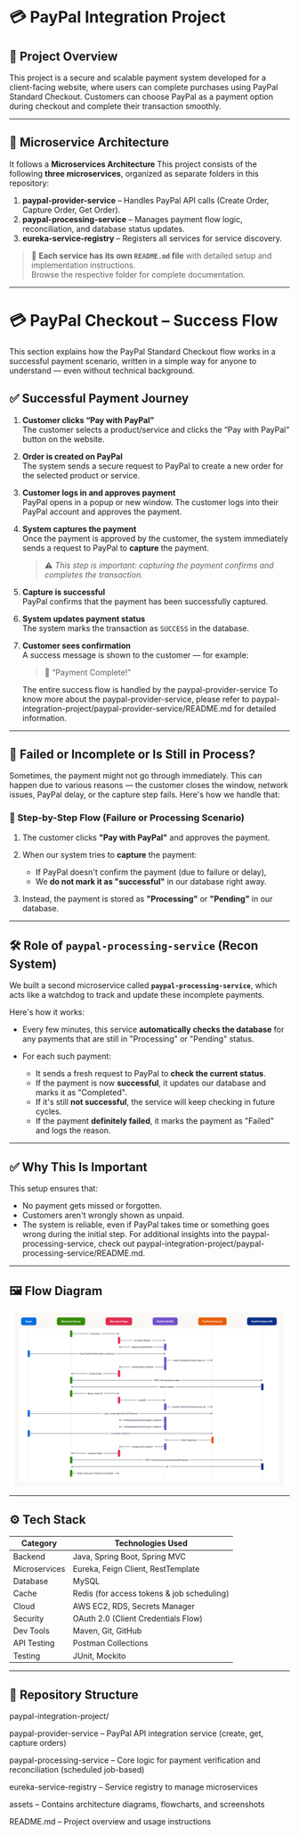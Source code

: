 # 💳 PayPal Integration Project

## 🧾 Project Overview

This project is a secure and scalable payment system developed for a client-facing website, where users can complete purchases using PayPal Standard Checkout. Customers can choose PayPal as a payment option during checkout and complete their transaction smoothly.

---

## 🧱 Microservice Architecture

It follows a **Microservices Architecture** 
This project consists of the following **three microservices**, organized as separate folders in this repository:

1. **paypal-provider-service** – Handles PayPal API calls (Create Order, Capture Order, Get Order).
2. **paypal-processing-service** – Manages payment flow logic, reconciliation, and database status updates.
3. **eureka-service-registry** – Registers all services for service discovery.

> 📄 **Each service has its own `README.md` file** with detailed setup and implementation instructions.  
> Browse the respective folder for complete documentation.

---

# 💳 PayPal Checkout – Success Flow

This section explains how the PayPal Standard Checkout flow works in a successful payment scenario, written in a simple way for anyone to understand — even without technical background.

## ✅ Successful Payment Journey

1. **Customer clicks “Pay with PayPal”**  
   The customer selects a product/service and clicks the “Pay with PayPal” button on the website.

2. **Order is created on PayPal**  
   The system sends a secure request to PayPal to create a new order for the selected product or service.

3. **Customer logs in and approves payment**  
   PayPal opens in a popup or new window. The customer logs into their PayPal account and approves the payment.

4. **System captures the payment**  
   Once the payment is approved by the customer, the system immediately sends a request to PayPal to **capture** the payment.  
   > ⚠️ *This step is important: capturing the payment confirms and completes the transaction.*

5. **Capture is successful**  
   PayPal confirms that the payment has been successfully captured.

6. **System updates payment status**  
   The system marks the transaction as `SUCCESS` in the database.

7. **Customer sees confirmation**  
   A success message is shown to the customer — for example:  
   > 💬 “Payment Complete!”

   The entire success flow is handled by the paypal-provider-service
   To know more about the paypal-provider-service, please refer to paypal-integration-project/paypal-provider-service/README.md for detailed information.

---

## 🛑 Failed or Incomplete or Is Still in Process?

Sometimes, the payment might not go through immediately. This can happen due to various reasons — the customer closes the window, network issues, PayPal delay, or the capture step fails. Here's how we handle that:

### 🔁 Step-by-Step Flow (Failure or Processing Scenario)

1. The customer clicks **"Pay with PayPal"** and approves the payment.

2. When our system tries to **capture** the payment:
   - If PayPal doesn't confirm the payment (due to failure or delay),
   - We **do not mark it as "successful"** in our database right away.

3. Instead, the payment is stored as **"Processing"** or **"Pending"** in our database.

---

## 🛠️ Role of `paypal-processing-service` (Recon System)

We built a second microservice called **`paypal-processing-service`**, which acts like a watchdog to track and update these incomplete payments.

Here's how it works:

- Every few minutes, this service **automatically checks the database** for any payments that are still in "Processing" or "Pending" status.
  
- For each such payment:
  - It sends a fresh request to PayPal to **check the current status**.
  - If the payment is now **successful**, it updates our database and marks it as "Completed".
  - If it's still **not successful**, the service will keep checking in future cycles.
  - If the payment **definitely failed**, it marks the payment as "Failed" and logs the reason.

---

## ✅ Why This Is Important

This setup ensures that:
- No payment gets missed or forgotten.
- Customers aren't wrongly shown as unpaid.
- The system is reliable, even if PayPal takes time or something goes wrong during the initial step.
For additional insights into the paypal-processing-service, check out paypal-integration-project/paypal-processing-service/README.md.

---
## 🖼️ Flow Diagram

![PayPal Checkout Flow](assets/Screenshot%202025-08-06%20175421.png)

---

## ⚙️ Tech Stack

| Category         | Technologies Used                          |
|------------------|--------------------------------------------|
| Backend          | Java, Spring Boot, Spring MVC              |
| Microservices    | Eureka, Feign Client, RestTemplate         |
| Database         | MySQL                                      |
| Cache            | Redis (for access tokens & job scheduling) |
| Cloud            | AWS EC2, RDS, Secrets Manager              |
| Security         | OAuth 2.0 (Client Credentials Flow)        |
| Dev Tools        | Maven, Git, GitHub                         |
| API Testing      | Postman Collections                        |
| Testing          | JUnit, Mockito                             |

---
## 📁 Repository Structure

paypal-integration-project/

paypal-provider-service – PayPal API integration service (create, get, capture orders)

paypal-processing-service – Core logic for payment verification and reconciliation (scheduled job-based)

eureka-service-registry – Service registry to manage microservices

assets – Contains architecture diagrams, flowcharts, and screenshots

README.md – Project overview and usage instructions
